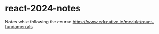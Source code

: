 # react-2024-notes
Notes while following the course https://www.educative.io/module/react-fundamentals
